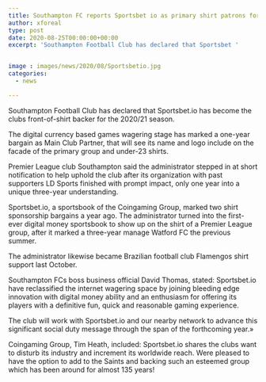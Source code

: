```yaml
---
title: Southampton FC reports Sportsbet io as primary shirt patrons for 2020 21
author: xforeal 
type: post
date: 2020-08-25T00:00:00+00:00
excerpt: 'Southampton Football Club has declared that Sportsbet '


image : images/news/2020/08/Sportsbetio.jpg
categories:
  - news

---
```

Southampton Football Club has declared that Sportsbet.io has become the clubs front-of-shirt backer for the 2020/21 season. 

The digital currency based games wagering stage has marked a one-year bargain as Main Club Partner, that will see its name and logo include on the facade of the primary group and under-23 shirts. 

Premier League club Southampton said the administrator stepped in at short notification to help uphold the club after its organization with past supporters LD Sports finished with prompt impact, only one year into a unique three-year understanding. 

Sportsbet.io, a sportsbook of the Coingaming Group, marked two shirt sponsorship bargains a year ago. The administrator turned into the first-ever digital money sportsbook to show up on the shirt of a Premier League group, after it marked a three-year manage Watford FC the previous summer. 

The administrator likewise became Brazilian football club Flamengos shirt support last October. 

Southampton FCs boss business official David Thomas, stated: Sportsbet.io have reclassified the internet wagering space by joining bleeding edge innovation with digital money ability and an enthusiasm for offering its players with a definitive fun, quick and reasonable gaming experience. 

The club will work with Sportsbet.io and our nearby network to advance this significant social duty message through the span of the forthcoming year.&#187; 

Coingaming Group, Tim Heath, included: Sportsbet.io shares the clubs want to disturb its industry and increment its worldwide reach. Were pleased to have the option to add to the Saints and backing such an esteemed group which has been around for almost 135 years!